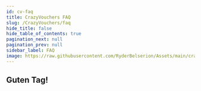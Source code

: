```yaml
---
id: cv-faq
title: CrazyVouchers FAQ
slug: /CrazyVouchers/faq
hide_title: false
hide_table_of_contents: true
pagination_next: null
pagination_prev: null
sidebar_label: FAQ
image: https://raw.githubusercontent.com/RyderBelserion/Assets/main/crazycrew/CCCircle.webp
---
```


## Guten Tag!